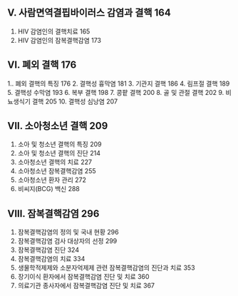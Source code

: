 ## V. 사람면역결핍바이러스 감염과 결핵 <PAGE>164

1.  HIV 감염인의 결핵치료 <PAGE>165
2.  HIV 감염인의 잠복결핵감염 <PAGE>173

## VI. 폐외 결핵 <PAGE>176

1.. 폐외 결핵의 특징 <PAGE>176
2.  결핵성 흉막염 <PAGE>181
3.  기관지 결핵 <PAGE>186
4.  림프절 결핵 <PAGE>189
5.  결핵성 수막염 <PAGE>193
6.  복부 결핵 <PAGE>198
7.  콩팥 결핵 <PAGE>200
8.  골 및 관절 결핵 <PAGE>202
9.  비뇨생식기 결핵 <PAGE>205
10. 결핵성 심낭염 <PAGE>207

## VII. 소아청소년 결핵 <PAGE>209

1.  소아 및 청소년 결핵의 특징 <PAGE>209
2.  소아 및 청소년 결핵의 진단 <PAGE>214
3.  소아청소년 결핵의 치료 <PAGE>227
4.  소아청소년 잠복결핵감염 <PAGE>255
5.  소아청소년 환자 관리 <PAGE>272
6.  비씨지(BCG) 백신 <PAGE>288

## VIII. 잠복결핵감염 <PAGE>296

1.  잠복결핵감염의 정의 및 국내 현황 <PAGE>296
2.  잠복결핵감염 검사 대상자의 선정 <PAGE>299
3.  잠복결핵감염 진단 <PAGE>324
4.  잠복결핵감염의 치료 <PAGE>334
5.  생물학적제제와 소분자억제제 관련 잠복결핵감염의 진단과 치료 <PAGE>353
6.  장기이식 환자에서 잠복결핵감염 진단 및 치료 <PAGE>360
7.  의료기관 종사자에서 잠복결핵감염 진단 및 치료 <PAGE>367